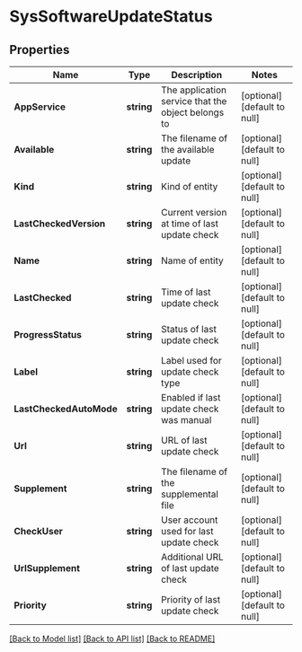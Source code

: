 # SysSoftwareUpdateStatus

## Properties
Name | Type | Description | Notes
------------ | ------------- | ------------- | -------------
**AppService** | **string** | The application service that the object belongs to | [optional] [default to null]
**Available** | **string** | The filename of the available update | [optional] [default to null]
**Kind** | **string** | Kind of entity | [optional] [default to null]
**LastCheckedVersion** | **string** | Current version at time of last update check | [optional] [default to null]
**Name** | **string** | Name of entity | [optional] [default to null]
**LastChecked** | **string** | Time of last update check | [optional] [default to null]
**ProgressStatus** | **string** | Status of last update check | [optional] [default to null]
**Label** | **string** | Label used for update check type | [optional] [default to null]
**LastCheckedAutoMode** | **string** | Enabled if last update check was manual | [optional] [default to null]
**Url** | **string** | URL of last update check | [optional] [default to null]
**Supplement** | **string** | The filename of the supplemental file | [optional] [default to null]
**CheckUser** | **string** | User account used for last update check | [optional] [default to null]
**UrlSupplement** | **string** | Additional URL of last update check | [optional] [default to null]
**Priority** | **string** | Priority of last update check | [optional] [default to null]

[[Back to Model list]](../README.md#documentation-for-models) [[Back to API list]](../README.md#documentation-for-api-endpoints) [[Back to README]](../README.md)


